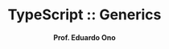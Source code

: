 
<h1 align="center">TypeScript :: Generics</h1>

<h4 align="center">Prof. Eduardo Ono</h4>

&nbsp;

&nbsp;
